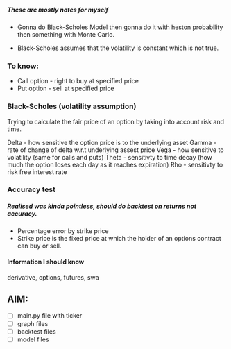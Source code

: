 ##### These are mostly notes for myself 

- Gonna do Black-Scholes Model then gonna do it with heston probability then something with Monte Carlo.

- Black-Scholes assumes that the volatility is constant which is not true.

### To know:

- Call option - right to buy at specified price 
- Put option - sell at specified price

### Black-Scholes (volatility assumption)
Trying to calculate the fair price of an option by taking into account risk and time. 

Delta - how sensitive the option price is to the underlying asset
Gamma - rate of change of delta w.r.t underlying assest price 
Vega - how sensitive to volatility (same for calls and puts)
Theta - sensitivty to time decay (how much the option loses each day as it reaches expiration) 
Rho - sensitivty to risk free interest rate

### Accuracy test
##### Realised was kinda pointless, should do backtest on returns not accuracy.
- Percentage error by strike price
- Strike price is the fixed price at which the holder of an options contract can buy or sell.



#### Information I should know 

derivative, options, futures, swa


## AIM:
- [ ] main.py file with ticker 
- [ ] graph files
- [ ] backtest files
- [ ] model files 
